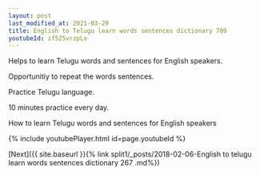 ```yaml
---
layout: post
last_modified_at: 2021-03-29
title: English to Telugu learn words sentences dictionary 709 
youtubeId: if5Z5vrzpLo
---
```

 
 
Helps to learn Telugu words and sentences for English speakers.

Opportunitiy to repeat the words sentences. 

Practice Telugu language. 
 
10 minutes practice every day. 
 
How to learn Telugu words and sentences for English speakers 
 
{% include youtubePlayer.html id=page.youtubeId %}
 
 
[Next]({{ site.baseurl }}{% link  split1/_posts/2018-02-06-English to telugu learn words sentences dictionary 267 .md%})
 
